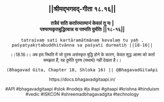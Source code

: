 <center><h2>||श्रीमद्‍भगवद्‍-गीता १८.१६||</h2>
<h3>तत्रैवं सति कर्तारमात्मानं केवलं तु यः |<br/>पश्यत्यकृतबुद्धित्वान्न स पश्यति दुर्मतिः ||१८-१६||</h3>
<pre>tatraivaṃ sati kartāramātmānaṃ kevalaṃ tu yaḥ .<br/>paśyatyakṛtabuddhitvānna sa paśyati durmatiḥ ||18-16||</pre>
<p>।।18.16।। अब इस स्थिति में जो पुरुष असंस्कृत बुद्धि होने के कारण, केवल शुद्ध आत्मा को कर्ता समझता हैं, वह दुर्मति पुरुष (यथार्थ) नहीं देखता है।।</p>
<pre>(Bhagavad Gita, Chapter 18, Shloka 16) || @BhagavadGitaApi</pre><p>https://docs.bhagavadgitaapi.in/</p><p>#API #bhagavadgitaapi #slok #nodejs #js #api #gitaapi #krishna #hinduism #vedic #ISKCON #shreemadbhagavadgita #technology</p></center>